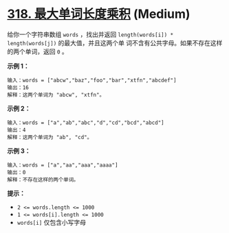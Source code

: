 # [318. 最大单词长度乘积][link] (Medium)

[link]: https://leetcode.cn/problems/maximum-product-of-word-lengths/

给你一个字符串数组 `words` ，找出并返回 `length(words[i]) * length(words[j])` 的最大值，并且这两个单
词不含有公共字母。如果不存在这样的两个单词，返回 `0` 。

**示例 1：**

```
输入：words = ["abcw","baz","foo","bar","xtfn","abcdef"]
输出：16
解释：这两个单词为 "abcw", "xtfn"。
```

**示例 2：**

```
输入：words = ["a","ab","abc","d","cd","bcd","abcd"]
输出：4
解释：这两个单词为 "ab", "cd"。
```

**示例 3：**

```
输入：words = ["a","aa","aaa","aaaa"]
输出：0
解释：不存在这样的两个单词。
```

**提示：**

- `2 <= words.length <= 1000`
- `1 <= words[i].length <= 1000`
- `words[i]` 仅包含小写字母
